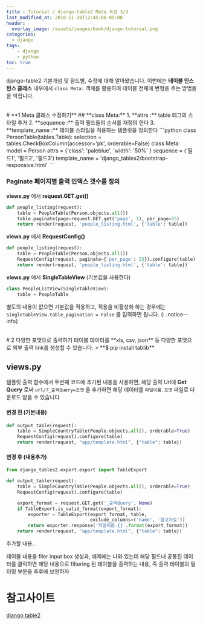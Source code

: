 ```yaml
---
title : Tutorial / django-table2 Meta 속성 3/3
last_modified_at: 2018-11-20T12:45:06-05:00
header:
  overlay_image: /assets/images/book/django-tutorial.png
categories:
  - django
tags: 
    - django
    - python
toc: true 
---
```


django-table2 기본개념 및 필드별, 수정에 대해 알아봤습니다. 이번에는 **테이블 인스턴스 클래스** 내부에서 `class Meta:` 객체를 활용하여 테이블 전체에 변형을 주는 방법들을 익힙니다.

<br/>
# **1 Meta 클래스 수정하기**
## **class Meta:**
1. **attrs :** table 테그의 스타일 추가
2. **sequence :** 출력 필드들의 순서를 재정의 한다
3. **template_name :** 테이블 스타일을 적용하는 템플릿을 정의한다
```python
class PersonTable(tables.Table):
    selection = tables.CheckBoxColumn(accessor='pk', orderable=False)
    class Meta:
        model = Person
        attrs = {'class': 'paleblue', 'width': '50%' }
        sequence = ('필드1', '필드2', '필드3')
        template_name = 'django_tables2/bootstrap-responsive.html'
```

### **Paginate** 페이지별 출력 인덱스 갯수를 정의
**views.py** 에서 **request.GET.get()**  
```python
def people_listing(request):
    table = PeopleTable(Person.objects.all())
    table.paginate(page=request.GET.get('page', 1), per_page=25)
    return render(request, 'people_listing.html', {'table': table})
```
**views.py** 에서 **RequestConfig()**
```python
def people_listing(request):
    table = PeopleTable(Person.objects.all())
    RequestConfig(request, paginate={'per_page': 25}).configure(table)
    return render(request, 'people_listing.html', {'table': table})
```
**views.py** 에서 **SingleTableView** (기본값을 사용한다)
```python
class PeopleListView(SingleTableView):
    table = PeopleTable
```
별도의 내용이 없으면 기본값을 적용하고, 적용을 비활성화 하는 경우에는 `SingleTableView.table_pagination = False` 를 입력하면 됩니다.
{: .notice--info}


<br/>
# 2 다양한 포맷으로 출력하기
테이블 데이터를 **xls, csv, json** 등 다양한 포맷으로 외부 출력 link를 생성할 수 있습니다. 
> **$ pip install tablib**

## **views.py**
탬플릿 출력 함수에서 두번째 코드에 추가된 내용을 사용하면, 해당 출력 Url에 **Get Query** 로써 `url/?_출력Query=포맷` 을 추가하면 해당 데이터를 `파일이름.포맷` 파일로 다운로드 받을 수 있습니다

#### 변경 전 (기본내용)
```python
def output_table(request):
    table = SimpleCountryTable(People.objects.all(), orderable=True)
    RequestConfig(request).configure(table)
    return render(request, "app/template.html", {"table": table})
```

#### 변경 후 (내용추가)
```python
from django_tables2.export.export import TableExport

def output_table(request):
    table = SimpleCountryTable(People.objects.all(), orderable=True)
    RequestConfig(request).configure(table)

    export_format = request.GET.get('_출력Query', None)
    if TableExport.is_valid_format(export_format):
        exporter = TableExport(export_format, table,
                               exclude_columns=('name', '참고자료'))
        return exporter.response('파일이름.{}'.format(export_format))
    return render(request, "app/template.html", {"table": table})
```

추가할 내용..

테이블 내용을 filer input box 생성과, 예제에는 나와 있는데 해당 필드내 공통된 데이터를 클릭하면 해당 내용으로 filtering 된 테이블을 출력하는 내용, 즉 출력 테이블의 필터링 부분을 추후에 보완하자

# 참고사이트
[django table2](https://django-tables2.readthedocs.io/en/latest/pages/filtering.html)